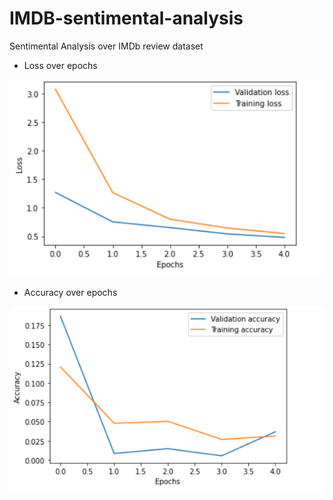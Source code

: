# IMDB-sentimental-analysis
Sentimental Analysis over IMDb review dataset

* Loss over epochs

![](images/Loss.png)

* Accuracy over epochs

![](images/Acc.png)
